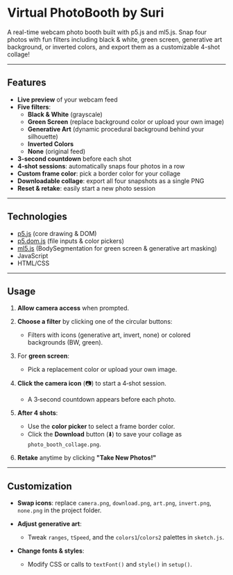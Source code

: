 # Virtual PhotoBooth by Suri

A real-time webcam photo booth built with p5.js and ml5.js. Snap four photos with fun filters including black & white, green screen, generative art background, or inverted colors, and export them as a customizable 4-shot collage!

---

## Features

- **Live preview** of your webcam feed
- **Five filters**:
  - **Black & White** (grayscale)
  - **Green Screen** (replace background color or upload your own image)
  - **Generative Art** (dynamic procedural background behind your silhouette)
  - **Inverted Colors**
  - **None** (original feed)
- **3‑second countdown** before each shot
- **4‑shot sessions**: automatically snaps four photos in a row
- **Custom frame color**: pick a border color for your collage
- **Downloadable collage**: export all four snapshots as a single PNG
- **Reset & retake**: easily start a new photo session

---

## Technologies

- [p5.js](https://p5js.org/) (core drawing & DOM)
- [p5.dom.js](https://p5js.org/reference/#/libraries/p5.dom) (file inputs & color pickers)
- [ml5.js](https://ml5js.org/) (BodySegmentation for green screen & generative art masking)
- JavaScript 
- HTML/CSS

---

## Usage

1. **Allow camera access** when prompted.
2. **Choose a filter** by clicking one of the circular buttons:

   * Filters with icons (generative art, invert, none) or colored backgrounds (BW, green).
3. For **green screen**:

   * Pick a replacement color or upload your own image.
4. **Click the camera icon** (📷) to start a 4‑shot session.

   * A 3‑second countdown appears before each photo.
5. **After 4 shots**:

   * Use the **color picker** to select a frame border color.
   * Click the **Download** button (⬇️) to save your collage as `photo_booth_collage.png`.
6. **Retake** anytime by clicking **"Take New Photos!"**

---

## Customization

* **Swap icons**: replace `camera.png`, `download.png`, `art.png`, `invert.png`, `none.png` in the project folder.
* **Adjust generative art**:

  * Tweak `ranges`, `tSpeed`, and the `colors1`/`colors2` palettes in `sketch.js`.
* **Change fonts & styles**:

  * Modify CSS or calls to `textFont()` and `style()` in `setup()`.

